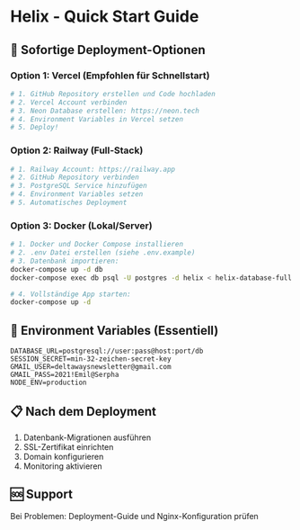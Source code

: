 # Helix - Quick Start Guide

## 🚀 Sofortige Deployment-Optionen

### Option 1: Vercel (Empfohlen für Schnellstart)
```bash
# 1. GitHub Repository erstellen und Code hochladen
# 2. Vercel Account verbinden
# 3. Neon Database erstellen: https://neon.tech
# 4. Environment Variables in Vercel setzen
# 5. Deploy!
```

### Option 2: Railway (Full-Stack)
```bash
# 1. Railway Account: https://railway.app
# 2. GitHub Repository verbinden
# 3. PostgreSQL Service hinzufügen
# 4. Environment Variables setzen
# 5. Automatisches Deployment
```

### Option 3: Docker (Lokal/Server)
```bash
# 1. Docker und Docker Compose installieren
# 2. .env Datei erstellen (siehe .env.example)
# 3. Datenbank importieren:
docker-compose up -d db
docker-compose exec db psql -U postgres -d helix < helix-database-full.sql

# 4. Vollständige App starten:
docker-compose up -d
```

## 🔧 Environment Variables (Essentiell)
```env
DATABASE_URL=postgresql://user:pass@host:port/db
SESSION_SECRET=min-32-zeichen-secret-key
GMAIL_USER=deltawaysnewsletter@gmail.com
GMAIL_PASS=2021!Emil@Serpha
NODE_ENV=production
```

## 📋 Nach dem Deployment
1. Datenbank-Migrationen ausführen
2. SSL-Zertifikat einrichten
3. Domain konfigurieren
4. Monitoring aktivieren

## 🆘 Support
Bei Problemen: Deployment-Guide und Nginx-Konfiguration prüfen
